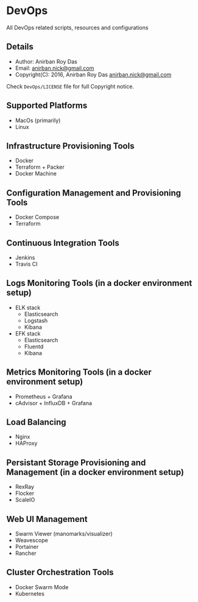 # DevOps
All DevOps related scripts, resources and configurations

## Details

- Author: Anirban Roy Das
- Email: anirban.nick@gmail.com
- Copyright(C): 2016, Anirban Roy Das <anirban.nick@gmail.com>

Check `DevOps/LICENSE` file for full Copyright notice.


## Supported Platforms

- MacOs (primarily)
- Linux

## Infrastructure Provisioning Tools

- Docker
- Terraform + Packer
- Docker Machine

## Configuration Management and Provisioning Tools

- Docker Compose
- Terraform

## Continuous Integration Tools

- Jenkins
- Travis CI


## Logs Monitoring Tools (in a docker environment setup)

- ELK stack
    - Elasticsearch
    - Logstash
    - Kibana
- EFK stack
    - Elasticsearch
    - Fluentd
    - Kibana

## Metrics Monitoring Tools (in a docker environment setup)

- Prometheus + Grafana
- cAdvisor + InfluxDB + Grafana

## Load Balancing

- Nginx
- HAProxy

## Persistant Storage Provisioning and Management (in a docker environment setup)

- RexRay
- Flocker
- ScaleIO

## Web UI Management 

- Swarm Viewer (manomarks/visualizer)
- Weavescope
- Portainer
- Rancher

## Cluster Orchestration Tools

- Docker Swarm Mode
- Kubernetes
